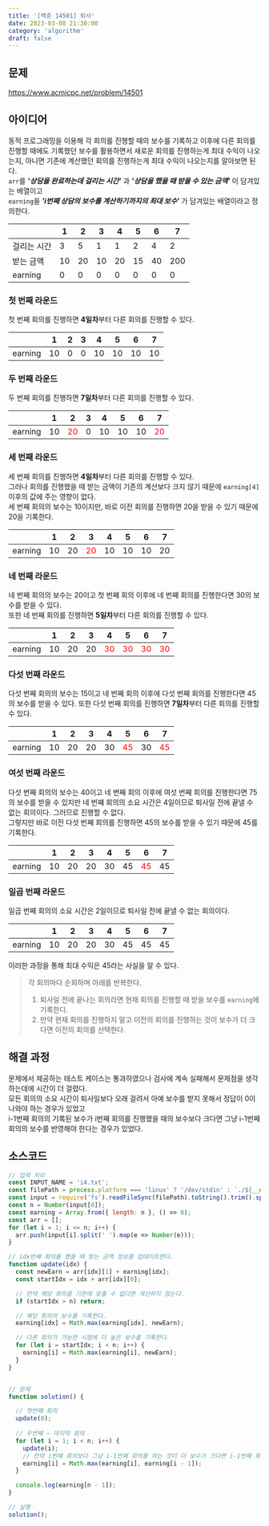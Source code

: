 ```yaml
---
title: '[백준 14501] 퇴사'
date: 2023-03-08 21:30:00
category: 'algorithm'
draft: false
---
```


## 문제
https://www.acmicpc.net/problem/14501

## 아이디어
동적 프로그래밍을 이용해 각 회의를 진행할 때의 보수를 기록하고 이후에 다른 회의를 진행할 때에도 기록했던 보수를 활용하면서 새로운 회의를 진행하는게 최대 수익이 나오는지, 아니면 기존에 계산했던 회의를 진행하는게 최대 수익이 나오는지를 알아보면 된다.  
`arr`를 <i><b>'상담을 완료하는데 걸리는 시간'</b></i> 과 <i><b>'상담을 했을 때 받을 수 있는 금액'</b></i> 이 담겨있는 배열이고  
`earning`을 <i><b>'i번째 상담의 보수를 계산하기까지의 최대 보수'</b></i> 가 담겨있는 배열이라고 정의한다.  

||1|2|3|4|5|6|7|
|---|---|---|---|---|---|---|---|
|걸리는 시간|3|5|1|1|2|4|2|
|받는 금액|10|20|10|20|15|40|200|
|earning|0|0|0|0|0|0|0|

### 첫 번째 라운드
첫 번째 회의를 진행하면 <b>4일차</b>부터 다른 회의를 진행할 수 있다.

||1|2|3|4|5|6|7|
|---|---|---|---|---|---|---|---|
|earning|10|0|0|10|10|10|10|

### 두 번째 라운드
두 번째 회의를 진행하면 <b>7일차</b>부터 다른 회의를 진행할 수 있다.

||1|2|3|4|5|6|7|
|---|---|---|---|---|---|---|---|
|earning|10|<span style="color: red">20</span>|0|10|10|10|<span style="color: red">20</span>|

### 세 번째 라운드
세 번째 회의를 진행하면 <b>4일차</b>부터 다른 회의를 진행할 수 있다.  
그러나 회의를 진행했을 때 받는 금액이 기존의 계산보다 크지 않기 때문에 `earning[4]` 이후의 값에 주는 영향이 없다.  
세 번째 회의의 보수는 10이지만, 바로 이전 회의를 진행하면 20을 받을 수 있기 때문에 20을 기록한다.

||1|2|3|4|5|6|7|
|---|---|---|---|---|---|---|---|
|earning|10|20|<span style="color: red">20</span>|10|10|10|20|

### 네 번째 라운드
네 번째 회의의 보수는 20이고 첫 번째 회의 이후에 네 번째 회의를 진행한다면 30의 보수를 받을 수 있다.  
또한 네 번째 회의를 진행하면 <b>5일차</b>부터 다른 회의를 진행할 수 있다.  

||1|2|3|4|5|6|7|
|---|---|---|---|---|---|---|---|
|earning|10|20|20|<span style="color: red">30</span>|<span style="color: red">30</span>|<span style="color: red">30</span>|<span style="color: red">30</span>|

### 다섯 번째 라운드
다섯 번째 회의의 보수는 15이고 네 번째 회의 이후에 다섯 번째 회의를 진행한다면 45의 보수를 받을 수 있다.
또한 다섯 번째 회의를 진행하면 <b>7일차</b>부터 다른 회의를 진행할 수 있다.  

||1|2|3|4|5|6|7|
|---|---|---|---|---|---|---|---|
|earning|10|20|20|30|<span style="color: red">45</span>|30|<span style="color: red">45</span>|

### 여섯 번째 라운드
다섯 번째 회의의 보수는 40이고 네 번째 회의 이후에 여섯 번째 회의를 진행한다면 75의 보수를 받을 수 있지만 네 번쨰 회의의 소요 시간은 4일이므로 퇴사일 전에 끝낼 수 없는 회의이다. 그러므로 진행할 수 없다.  
그렇지만 바로 이전 다섯 번째 회의를 진행하면 45의 보수를 받을 수 있기 때문에 45를 기록한다.

||1|2|3|4|5|6|7|
|---|---|---|---|---|---|---|---|
|earning|10|20|20|30|45|<span style="color: red">45</span>|45|

### 일곱 번째 라운드
일곱 번째 회의의 소요 시간은 2일이므로 퇴사일 전에 끝낼 수 없는 회의이다. 

||1|2|3|4|5|6|7|
|---|---|---|---|---|---|---|---|
|earning|10|20|20|30|45|45|45|

이러한 과정을 통해 최대 수익은 45라는 사실을 알 수 있다.

> 각 회의마다 순회하며 아래를 반복한다.
> 1. 퇴사일 전에 끝나는 회의라면 현재 회의를 진행할 때 받을 보수를 `earning`에 기록한다.
> 2. 만약 현재 회의를 진행하지 말고 이전의 회의를 진행하는 것이 보수가 더 크다면 이전의 회의를 선택한다.

## 해결 과정
문제에서 제공하는 테스트 케이스는 통과하였으나 검사에 계속 실패해서 문제점을 생각하는데에 시간이 더 걸렸다.  
모든 회의의 소요 시간이 퇴사일보다 오래 걸려서 아예 보수를 받지 못해서 정답이 0이 나와야 하는 경우가 있었고  
i-1번째 회의의 기록된 보수가 i번째 회의를 진행했을 때의 보수보다 크다면 그냥 i-1번째 회의의 보수를 반영해야 한다는 경우가 있었다.

## 소스코드
```js
// 입력 처리
const INPUT_NAME = 'i4.txt';
const filePath = process.platform === 'linux' ? '/dev/stdin' : `./${__dirname.split('\\').pop()}/${INPUT_NAME}`;
const input = require('fs').readFileSync(filePath).toString().trim().split('\n').map(item => item.trim());
const n = Number(input[0]);
const earning = Array.from({ length: n }, () => 0);
const arr = [];
for (let i = 1; i <= n; i++) {
  arr.push(input[i].split(' ').map(e => Number(e)));
}

// idx번째 회의를 했을 때 받는 금액 정보를 업데이트한다.
function update(idx) {
  const newEarn = arr[idx][1] + earning[idx];
  const startIdx = idx + arr[idx][0];

  // 만약 해당 회의를 기한에 맞출 수 없다면 계산하지 않는다.
  if (startIdx > n) return;

  // 해당 회의의 보수를 기록한다.
  earning[idx] = Math.max(earning[idx], newEarn);

  // 다른 회의가 가능한 시점에 더 높은 보수를 기록한다.
  for (let i = startIdx; i < n; i++) {
    earning[i] = Math.max(earning[i], newEarn);
  }
}


// 문제
function solution() {

  // 첫번째 회의
  update(0);
  
  // 두번째 ~ 마지막 회의
  for (let i = 1; i < n; i++) {
    update(i);
    // 만약 i번째 회의보다 그냥 i-1번째 회의를 하는 것이 더 보수가 크다면 i-1번째 회의의 보수를 받는다.
    earning[i] = Math.max(earning[i], earning[i - 1]);
  }

  console.log(earning[n - 1]);
}

// 실행
solution();
```